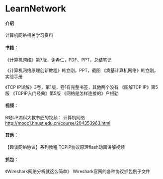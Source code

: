 # LearnNetwork

#### 介绍
计算机网络相关学习资料


#### 书籍：
《计算机网络》第7版，谢希仁，PDF、PPT，总结笔记

《计算机网络原理创新教程》韩立刚，PPT，截图
《奠基计算机网络》韩立刚，实验手册

《TCP IP详解》3卷，第1版，卷1有完整书签，其他两个没有
《图解TCP IP》第5版
《TCPIP入门经典》第5版
《网络是怎样连接的》户根勤


#### 视频：
B站UP湖科大教书匠的视频：
计算机网络
http://mooc1.hnust.edu.cn/course/204353963.html


#### 其他：
【趣谈网络协议】系列教程
TCPIP协议原理flash动画讲解视频


#### 抓包：
《Wireshark网络分析就这么简单》
Wireshark官网的各种协议抓包例子文件



